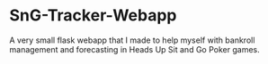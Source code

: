 # SnG-Tracker-Webapp
A very small flask webapp that I made to help myself with bankroll management and forecasting in Heads Up Sit and Go Poker games.
